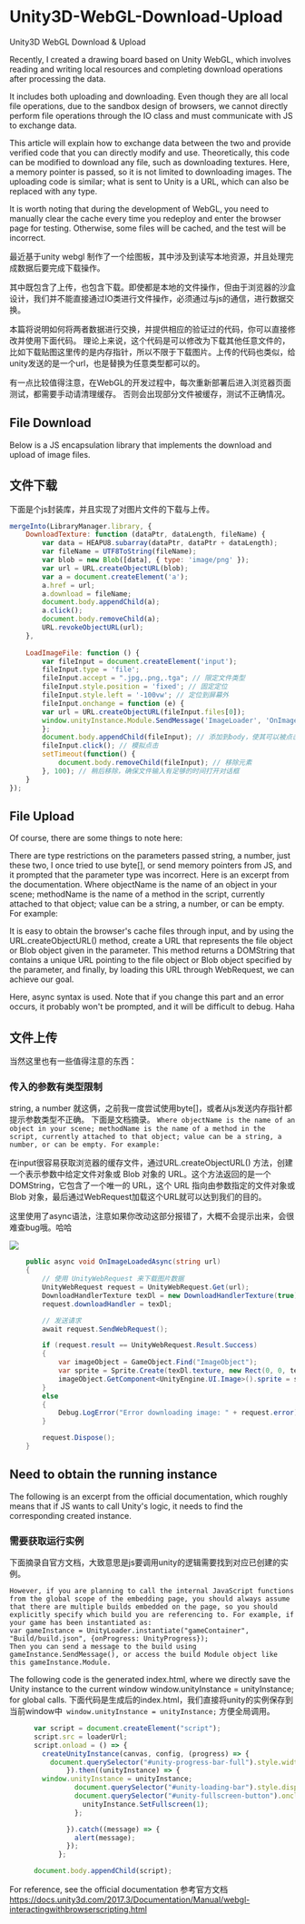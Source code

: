 # Unity3D-WebGL-Download-Upload
Unity3D WebGL Download &amp; Upload

Recently, I created a drawing board based on Unity WebGL, which involves reading and writing local resources and completing download operations after processing the data.

It includes both uploading and downloading. Even though they are all local file operations, due to the sandbox design of browsers, we cannot directly perform file operations through the IO class and must communicate with JS to exchange data.

This article will explain how to exchange data between the two and provide verified code that you can directly modify and use. Theoretically, this code can be modified to download any file, such as downloading textures. Here, a memory pointer is passed, so it is not limited to downloading images. The uploading code is similar; what is sent to Unity is a URL, which can also be replaced with any type.

It is worth noting that during the development of WebGL, you need to manually clear the cache every time you redeploy and enter the browser page for testing. Otherwise, some files will be cached, and the test will be incorrect.


最近基于unity webgl 制作了一个绘图板，其中涉及到读写本地资源，并且处理完成数据后要完成下载操作。

其中既包含了上传，也包含下载。即使都是本地的文件操作，但由于浏览器的沙盒设计，我们并不能直接通过IO类进行文件操作，必须通过与js的通信，进行数据交换。

本篇将说明如何将两者数据进行交换，并提供相应的验证过的代码，你可以直接修改并使用下面代码。
理论上来说，这个代码是可以修改为下载其他任意文件的，比如下载贴图这里传的是内存指针，所以不限于下载图片。上传的代码也类似，给unity发送的是一个url，也是替换为任意类型都可以的。

有一点比较值得注意，在WebGL的开发过程中，每次重新部署后进入浏览器页面测试，都需要手动请清理缓存。
否则会出现部分文件被缓存，测试不正确情况。


## File Download
Below is a JS encapsulation library that implements the download and upload of image files.

## 文件下载
下面是个js封装库，并且实现了对图片文件的下载与上传。

```js
mergeInto(LibraryManager.library, {
    DownloadTexture: function (dataPtr, dataLength, fileName) {
        var data = HEAPU8.subarray(dataPtr, dataPtr + dataLength);
        var fileName = UTF8ToString(fileName); 
        var blob = new Blob([data], { type: 'image/png' });
        var url = URL.createObjectURL(blob);
        var a = document.createElement('a');
        a.href = url;
        a.download = fileName;
        document.body.appendChild(a);
        a.click();
        document.body.removeChild(a);
        URL.revokeObjectURL(url);
    },
	
    LoadImageFile: function () {
        var fileInput = document.createElement('input');
        fileInput.type = 'file';
        fileInput.accept = ".jpg,.png,.tga"; // 限定文件类型
		fileInput.style.position = 'fixed'; // 固定定位
        fileInput.style.left = '-100vw'; // 定位到屏幕外
        fileInput.onchange = function (e) {
		var url = URL.createObjectURL(fileInput.files[0]);
		window.unityInstance.Module.SendMessage('ImageLoader', 'OnImageLoaded', url);
        };
        document.body.appendChild(fileInput); // 添加到body，使其可以被点击
        fileInput.click(); // 模拟点击
        setTimeout(function() {
            document.body.removeChild(fileInput); // 移除元素
        }, 100); // 稍后移除，确保文件输入有足够的时间打开对话框
    }
});
```

## File Upload
Of course, there are some things to note here:

There are type restrictions on the parameters passed
string, a number, just these two, I once tried to use byte[], or send memory pointers from JS, and it prompted that the parameter type was incorrect.
Here is an excerpt from the documentation.
Where objectName is the name of an object in your scene; methodName is the name of a method in the script, currently attached to that object; value can be a string, a number, or can be empty. For example:

It is easy to obtain the browser's cache files through input, and by using the URL.createObjectURL() method, create a URL that represents the file object or Blob object given in the parameter. This method returns a DOMString that contains a unique URL pointing to the file object or Blob object specified by the parameter, and finally, by loading this URL through WebRequest, we can achieve our goal.

Here, async syntax is used. Note that if you change this part and an error occurs, it probably won't be prompted, and it will be difficult to debug. Haha


## 文件上传
当然这里也有一些值得注意的东西：
### 传入的参数有类型限制
 string, a number 就这俩，之前我一度尝试使用byte[]，或者从js发送内存指针都提示参数类型不正确。
下面是文档摘录。
`Where objectName is the name of an object in your scene; methodName is the name of a method in the script, currently attached to that object; value can be a string, a number, or can be empty. For example:`

在input很容易获取浏览器的缓存文件，通过URL.createObjectURL() 方法，创建一个表示参数中给定文件对象或 Blob 对象的 URL。这个方法返回的是一个 DOMString，它包含了一个唯一的 URL，这个 URL 指向由参数指定的文件对象或 Blob 对象，最后通过WebRequest加载这个URL就可以达到我们的目的。

这里使用了async语法，注意如果你改动这部分报错了，大概不会提示出来，会很难查bug哦。哈哈

![](https://i.vrast.cn/i/2024/12/17/rfanrx.webp)

``` C#
    public async void OnImageLoadedAsync(string url)
    {
        // 使用 UnityWebRequest 来下载图片数据
        UnityWebRequest request = UnityWebRequest.Get(url);
        DownloadHandlerTexture texDl = new DownloadHandlerTexture(true);
        request.downloadHandler = texDl;

        // 发送请求
        await request.SendWebRequest();

        if (request.result == UnityWebRequest.Result.Success)
        {
            var imageObject = GameObject.Find("ImageObject");
            var sprite = Sprite.Create(texDl.texture, new Rect(0, 0, texDl.texture.width, texDl.texture.height), new Vector2(0.5f, 0.5f));
            imageObject.GetComponent<UnityEngine.UI.Image>().sprite = sprite;
        }
        else
        {
            Debug.LogError("Error downloading image: " + request.error);
        }

        request.Dispose();
    }

```

## Need to obtain the running instance
The following is an excerpt from the official documentation, which roughly means that if JS wants to call Unity's logic, it needs to find the corresponding created instance.

### 需要获取运行实例
下面摘录自官方文档，大致意思是js要调用unity的逻辑需要找到对应已创建的实例。

```
However, if you are planning to call the internal JavaScript functions from the global scope of the embedding page, you should always assume that there are multiple builds embedded on the page, so you should explicitly specify which build you are referencing to. For example, if your game has been instantiated as:
var gameInstance = UnityLoader.instantiate("gameContainer", "Build/build.json", {onProgress: UnityProgress});
Then you can send a message to the build using gameInstance.SendMessage(), or access the build Module object like this gameInstance.Module.

```

The following code is the generated index.html, where we directly save the Unity instance to the current window window.unityInstance = unityInstance; for global calls.
下面代码是生成后的index.html，我们直接将unity的实例保存到当前window中` window.unityInstance = unityInstance;` 方便全局调用。

``` js
      var script = document.createElement("script");
      script.src = loaderUrl;
      script.onload = () => {
        createUnityInstance(canvas, config, (progress) => {
          document.querySelector("#unity-progress-bar-full").style.width = 100 * progress + "%";
              }).then((unityInstance) => {
		window.unityInstance = unityInstance;
                document.querySelector("#unity-loading-bar").style.display = "none";
                document.querySelector("#unity-fullscreen-button").onclick = () => {
                  unityInstance.SetFullscreen(1);
                };

              }).catch((message) => {
                alert(message);
              });
            };

      document.body.appendChild(script);
```


For reference, see the official documentation 
参考官方文档 https://docs.unity3d.com/2017.3/Documentation/Manual/webgl-interactingwithbrowserscripting.html
